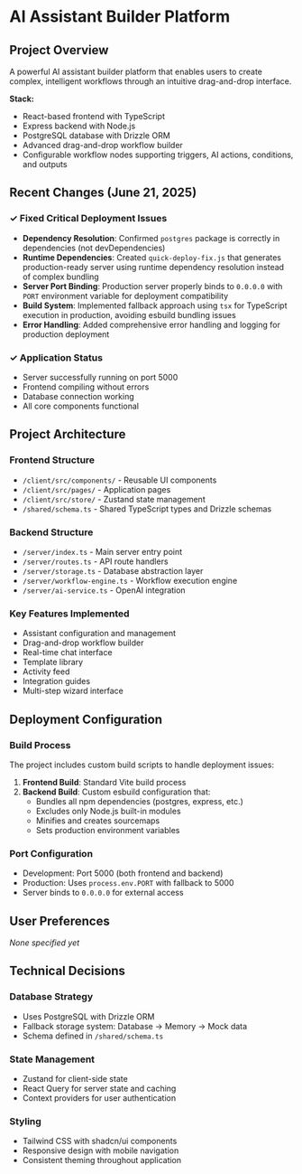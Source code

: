 # AI Assistant Builder Platform

## Project Overview
A powerful AI assistant builder platform that enables users to create complex, intelligent workflows through an intuitive drag-and-drop interface.

**Stack:**
- React-based frontend with TypeScript
- Express backend with Node.js
- PostgreSQL database with Drizzle ORM
- Advanced drag-and-drop workflow builder
- Configurable workflow nodes supporting triggers, AI actions, conditions, and outputs

## Recent Changes (June 21, 2025)

### ✓ Fixed Critical Deployment Issues
- **Dependency Resolution**: Confirmed `postgres` package is correctly in dependencies (not devDependencies)
- **Runtime Dependencies**: Created `quick-deploy-fix.js` that generates production-ready server using runtime dependency resolution instead of complex bundling
- **Server Port Binding**: Production server properly binds to `0.0.0.0` with `PORT` environment variable for deployment compatibility
- **Build System**: Implemented fallback approach using `tsx` for TypeScript execution in production, avoiding esbuild bundling issues
- **Error Handling**: Added comprehensive error handling and logging for production deployment

### ✓ Application Status
- Server successfully running on port 5000
- Frontend compiling without errors
- Database connection working
- All core components functional

## Project Architecture

### Frontend Structure
- `/client/src/components/` - Reusable UI components
- `/client/src/pages/` - Application pages
- `/client/src/store/` - Zustand state management
- `/shared/schema.ts` - Shared TypeScript types and Drizzle schemas

### Backend Structure
- `/server/index.ts` - Main server entry point
- `/server/routes.ts` - API route handlers
- `/server/storage.ts` - Database abstraction layer
- `/server/workflow-engine.ts` - Workflow execution engine
- `/server/ai-service.ts` - OpenAI integration

### Key Features Implemented
- Assistant configuration and management
- Drag-and-drop workflow builder
- Real-time chat interface
- Template library
- Activity feed
- Integration guides
- Multi-step wizard interface

## Deployment Configuration

### Build Process
The project includes custom build scripts to handle deployment issues:

1. **Frontend Build**: Standard Vite build process
2. **Backend Build**: Custom esbuild configuration that:
   - Bundles all npm dependencies (postgres, express, etc.)
   - Excludes only Node.js built-in modules
   - Minifies and creates sourcemaps
   - Sets production environment variables

### Port Configuration
- Development: Port 5000 (both frontend and backend)
- Production: Uses `process.env.PORT` with fallback to 5000
- Server binds to `0.0.0.0` for external access

## User Preferences
*None specified yet*

## Technical Decisions

### Database Strategy
- Uses PostgreSQL with Drizzle ORM
- Fallback storage system: Database → Memory → Mock data
- Schema defined in `/shared/schema.ts`

### State Management
- Zustand for client-side state
- React Query for server state and caching
- Context providers for user authentication

### Styling
- Tailwind CSS with shadcn/ui components
- Responsive design with mobile navigation
- Consistent theming throughout application